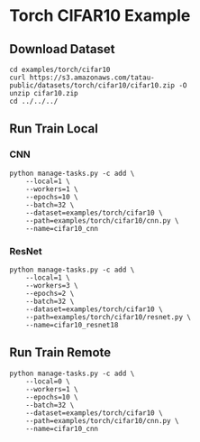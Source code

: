 # Torch CIFAR10 Example

## Download Dataset

```shell
cd examples/torch/cifar10
curl https://s3.amazonaws.com/tatau-public/datasets/torch/cifar10/cifar10.zip -O
unzip cifar10.zip
cd ../../../
```

## Run Train Local

### CNN

```shell
python manage-tasks.py -c add \
    --local=1 \
    --workers=1 \
    --epochs=10 \
    --batch=32 \
    --dataset=examples/torch/cifar10 \
    --path=examples/torch/cifar10/cnn.py \
    --name=cifar10_cnn
```

### ResNet

```shell
python manage-tasks.py -c add \
    --local=1 \
    --workers=3 \
    --epochs=2 \
    --batch=32 \
    --dataset=examples/torch/cifar10 \
    --path=examples/torch/cifar10/resnet.py \
    --name=cifar10_resnet18
```

## Run Train Remote

```shell
python manage-tasks.py -c add \
    --local=0 \
    --workers=1 \
    --epochs=10 \
    --batch=32 \
    --dataset=examples/torch/cifar10 \
    --path=examples/torch/cifar10/cnn.py \
    --name=cifar10_cnn
```